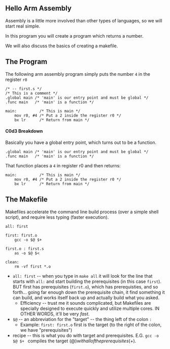 Hello Arm Assembly
------------------

Assembly is a little more involved than other types of languages, so we will start real simple.

In this program you will create a program which returns a number.


We will also discuss the basics of creating a makefile.

## The Program

The following arm assembly program simply puts the number `4` in the register `r0`

```arm
/* -- first.s */
/* This is a comment */
.global main /* 'main' is our entry point and must be global */
.func main   /* 'main' is a function */
 
main:          /* This is main */
    mov r0, #4 /* Put a 2 inside the register r0 */
    bx lr      /* Return from main */
```


#### C0d3 Breakdown

Basically you have a global entry point, which turns out to be a function.
```arm
.global main /* 'main' is our entry point and must be global */
.func main   /* 'main' is a function */
```

That function places a `4` in register r0 and then returns:

```arm
main:          /* This is main */
    mov r0, #4 /* Put a 2 inside the register r0 */
    bx lr      /* Return from main */
```

## The Makefile

Makefiles accelerate the command line build process (over a simple shell script), and require less typing (faster execution).

```
all: first

first: first.o
	gcc -o $@ $+

first.o : first.s
	as -o $@ $<

clean:
	rm -vf first *.o
```

* `all: first`  -- when you type in `make all` it will look for the line that starts with `all:` and start
building the prerequisites (in this case `first`).  BUT first has prerequisites (`first.o`), which has prerequisties, and so forth...  going far enough down the prerequisite chain, it find something it can build, and works itself back up and actually build what you asked.
	* Efficiency -- trust me it sounds complicated, but Makefiles are specially designed to execute quickly and utilize multiple cores. IN OTHER WORDS, it'll be very *fast*.
* `$@`  -- an abbreviation for the "target" -- the thing left of the colon `:`
	* Example: `first: first.o` first is the target (to the right of the colon, we have "prerequisites")
* recipe  -- this is what you do with target and prerequisites.  E.G. `gcc -o $@ $+ ` compiles the target ($@) with all of the prerequisites ($+).

